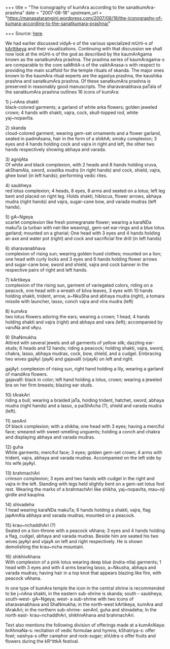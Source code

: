 +++
title = "The iconography of kumAra according to the sanatkumAra-prashna"
date = "2007-08-18"
upstream_url = "https://manasataramgini.wordpress.com/2007/08/18/the-iconography-of-kumara-according-to-the-sanatkumara-prashna/"

+++
Source: [here](https://manasataramgini.wordpress.com/2007/08/18/the-iconography-of-kumara-according-to-the-sanatkumara-prashna/).

We had earlier discussed vidyA-s of the various specialized mUrti-s of
[kArttikeya](https://manasataramgini.wordpress.com/2006/10/10/kumara-vidya-s/ "kumAra vidyA-s")
and their visualizations. Continuing with that discussion we shall now
look at the mUrti-s of the god as described by the kaumArAgama known as
the sanatkumAra prashna. The prashna series of kaumAragama-s are
comparable to the core saMhitA-s of the vaikhAnasa-s with respect to
providing the main scaffold for the temple rituals of skanda. The major
ones known to the kaumAra ritual experts are the agastya prashna, the
kaushika prashna and sanatkumAra prashna. Of these sanatkumAra prashna
is preserved in reasonably good manuscripts. The sharavanabhava paTala
of the sanatkumAra prashna outlines 16 icons of kumAra:

1\) j\~nAna shakti  
black-colored garments; a garland of white arka flowers; golden jeweled
crown; 4 hands with shakti, vajra, cock, skull-topped rod, white
yaj\~nopavIta.

2\) skanda  
cloud-colored garment, wearing gem-set ornaments and a flower garland,
seated in padmAsana, hair in the form of a shikhA; smoky complexion; 3
eyes and 4 hands holding cock and vajra in right and left, the other two
hands respectively showing abhaya and varada.

3\) agnijAta  
Of white and black complexion, with 2 heads and 8 hands holding sruva,
akShamAla, sword, svastika mudra (in right hands) and cock, shield,
vajra, ghee bowl (in left hands); performing vedic rites.

4\) saubheya  
red lotus complexion; 4 heads, 8 eyes, 8 arms and seated on a lotus;
left leg bent and placed on right leg. Holds shakti, hibiscus, flower
arrows, abhaya mudra (right hands) and vajra, sugar-cane bow, and varada
mudras (left hands).

5\) gA\~Ngeya  
scarlet complexion like fresh pomegranate flower; wearing a karaNDa
makuTa (a turban with net-like weaving), gem-set ear-rings and a blue
lotus garland; mounted on a gharial; One head with 3 eyes and 4 hands
holding an axe and water pot (right) and cock and sacrificial fire drill
(in left hands)

6\) sharavanabhava  
complexion of rising sun; wearing golden hued clothes; mounted on a
lion; one head with curly locks and 3 eyes and 6 hands holding flower
arrows and sugar-cane bow, sword and shield, vajra and cock banner in
the respective pairs of right and left hands.

7\) kArtikeya  
complexion of the rising sun, garment of variegated colors, riding on a
peacock, one head with a wreath of bilva leaves, 3 eyes with 10 hands
holding shakti, trident, arrow, a\~NkuSha and abhaya mudra (right), a
tomara missile with launcher, lasso, conch vajra and vIra mudra (left)

8\) kumAra  
two lotus flowers adoring the ears; wearing a crown; 1 head, 4 hands
holding shakti and vajra (right) and abhaya and vara (left); accompanied
by varuNa and vAyu.

9\) ShaNmukha  
Attired with several jewels and all garments of yellow silk; dazzling
ear-studs; 6 heads and 12 hands; riding a peacock; holding shakti,
vajra, sword, chakra, lasso, abhaya mudras, cock, bow, shield, and a
cudgel. Embracing two wives gajAyI (jayA) and gajavallI (vijayA) on left
and right.

gajAyI: complexion of rising sun, right hand holding a lily, wearing a
garland of mandAra flowers.  
gajavallI: black in color; left hand holding a lotus, crown; wearing a
jeweled bra on her firm breasts; blazing ear studs.

10\) tArakAri  
riding a bull; wearing a braided jaTa, holding trident, hatchet, sword,
abhaya mudra (right hands) and a lasso, a paiShAcha (?), shield and
varada mudra (left).

11\) senAnI  
Of black complexion; with a shikha; one head with 3 eyes; having a
merciful face; smeared with sweet-smelling unguents; holding a conch and
chakra and displaying abhaya and varada mudras.

12\) guha  
White garments; merciful face; 3 eyes; golden gem-set crown; 4 arms with
trident, vajra, abhaya and varada mudras. Accompanied on the left side
by his wife jayAyI.

13\) brahmachAri  
crimson complexion; 3 eyes and two hands with cudgel in the right and
vajra in the left. Standing with legs held slightly bent on a gem-set
lotus foot rest. Wearing the marks of a brahmachAri like shikha,
yaj\~nopavIta, mau\~nji girdle and kaupIna.

14\) shivadeha  
1 head wearing karaNDa makuTa; 6 hands holding a shakti, vajra, flag
japAmAla abhaya and varada mudras; mounted on a peacock.

15\) krau\~nchaddhAri (?)  
Seated on a lion-throne with a peacock vAhana; 3 eyes and 4 hands
holding a flag, cudgel, abhaya and varada mudras. Beside him are seated
his two wives jayAyI and vijayA on left and right respectively. He is
shown demolishing the krau\~ncha mountain.

16\) shikhivAhana  
With complexion of a pink lotus wearing deep blue (indra-nIla) garments;
1 head with 3 eyes and with 4 arms bearing lasso, a\~Nkusha, abhaya and
varada mudras; having hair in a top knot that appears blazing like fire,
with peacock vAhana.

In one type of kumAra temple the icon in the central shrine is
recommended to be j\~nAna shakti, in the eastern sub-shrine is skanda;
south – saubheya; south-west- gA\~Ngeya; west- a sub-shrine with two
icons of sharavanabhava and ShaNmukha; in the north-west kArtikeya,
kumAra and tArakAri; in the northern sub-shrine- senAnI, guha and
shivadeha; In the north east- krau\~nchaddhAri, shikhivAhana and
brahmachAri.

Text also mentions the following division of offerings made at a
kumArAlaya: brAhmaNa-s: recitation of vedic formulae and hymns;
kShatriya-s: offer fowl; vaishya-s offer camphor and rock-sugar;
shUdra-s offer fruits and flowers during the kR^ittkA festival.

